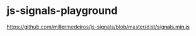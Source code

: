 js-signals-playground
=====================
https://github.com/millermedeiros/js-signals/blob/master/dist/signals.min.js

